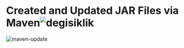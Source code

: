 # Created and Updated JAR Files via Maven![degisiklik](https://user-images.githubusercontent.com/115929641/205463458-636ccca9-b139-4772-a4ef-0083460418ec.png)
![maven-update](https://user-images.githubusercontent.com/115929641/205463530-afa1f317-6417-4e91-8625-f1cfdf283760.png)
